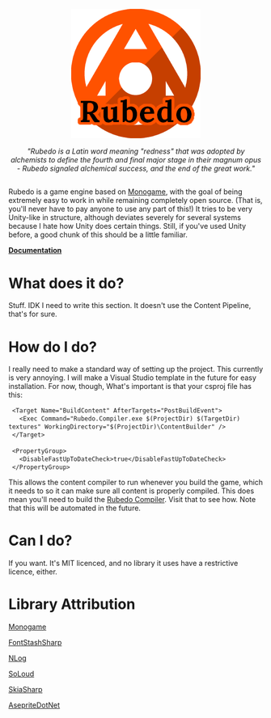 <p align="center">
  <img src="logo/logo_label.png" />
</p>
<p align="center">
  <i>"Rubedo is a Latin word meaning "redness" that was adopted by alchemists to define the fourth and final major stage in their magnum opus - Rubedo signaled alchemical success, and the end of the great work."</i>
</p>

##
Rubedo is a game engine based on [Monogame](https://monogame.net/), with the goal of being extremely easy to work in while remaining completely open source. (That is, you'll never have to pay anyone to use any part of this!)
It tries to be very Unity-like in structure, although deviates severely for several systems because I hate how Unity does certain things.
Still, if you've used Unity before, a good chunk of this should be a little familiar.

 **[Documentation](docs/README.md)**

 # What does it do?
Stuff. IDK I need to write this section. It doesn't use the Content Pipeline, that's for sure.

 # How do I do?
 I really need to make a standard way of setting up the project. This currently is very annoying. I will make a Visual Studio template in the future for easy installation.
 For now, though, What's important is that your csproj file has this:
 ```csproj
  <Target Name="BuildContent" AfterTargets="PostBuildEvent">
    <Exec Command="Rubedo.Compiler.exe $(ProjectDir) $(TargetDir) textures" WorkingDirectory="$(ProjectDir)\ContentBuilder" />
  </Target>
  
  <PropertyGroup>
    <DisableFastUpToDateCheck>true</DisableFastUpToDateCheck>
  </PropertyGroup>
```
This allows the content compiler to run whenever you build the game, which it needs to so it can make sure all content is properly compiled.
This does mean you'll need to build the [Rubedo Compiler](https://github.com/Sirplop/Rubedo.Compiler). Visit that to see how. Note that this will be automated in the future.

# Can I do?
If you want. It's MIT licenced, and no library it uses have a restrictive licence, either.

# Library Attribution
[Monogame](https://monogame.net/)

[FontStashSharp](https://github.com/Sirplop/FontStashSharp)

[NLog](https://nlog-project.org/)

[SoLoud](https://github.com/jarikomppa/soloud)

[SkiaSharp](https://github.com/mono/SkiaSharp)

[AsepriteDotNet](https://github.com/AristurtleDev/AsepriteDotNet)
